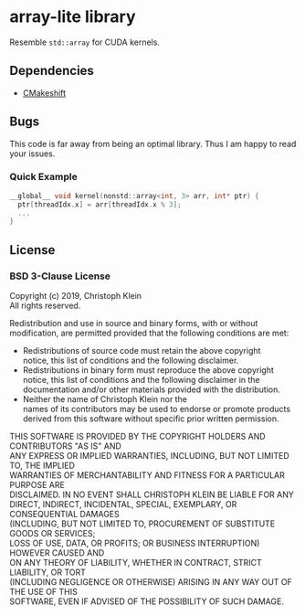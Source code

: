 # array-lite library

Resemble `std::array` for CUDA kernels.


## Dependencies

* [CMakeshift](https://github.com/mbeutel/CMakeshift)

## Bugs

This code is far away from being an optimal library. Thus
I am happy to read your issues.

### Quick Example

```cpp
__global__ void kernel(nonstd::array<int, 3> arr, int* ptr) {
  ptr[threadIdx.x] = arr[threadIdx.x % 3];
  ...
}
```

## License

### BSD 3-Clause License

Copyright (c) 2019, Christoph Klein  
All rights reserved.

Redistribution and use in source and binary forms, with or without  
modification, are permitted provided that the following conditions are met:

  * Redistributions of source code must retain the above copyright  
    notice, this list of conditions and the following disclaimer.
  * Redistributions in binary form must reproduce the above copyright  
    notice, this list of conditions and the following disclaimer in the  
    documentation and/or other materials provided with the distribution.
  * Neither the name of Christoph Klein nor the  
    names of its contributors may be used to endorse or promote products  
    derived from this software without specific prior written permission.

THIS SOFTWARE IS PROVIDED BY THE COPYRIGHT HOLDERS AND CONTRIBUTORS "AS IS" AND  
ANY EXPRESS OR IMPLIED WARRANTIES, INCLUDING, BUT NOT LIMITED TO, THE IMPLIED  
WARRANTIES OF MERCHANTABILITY AND FITNESS FOR A PARTICULAR PURPOSE ARE  
DISCLAIMED. IN NO EVENT SHALL CHRISTOPH KLEIN BE LIABLE FOR ANY  
DIRECT, INDIRECT, INCIDENTAL, SPECIAL, EXEMPLARY, OR CONSEQUENTIAL DAMAGES  
(INCLUDING, BUT NOT LIMITED TO, PROCUREMENT OF SUBSTITUTE GOODS OR SERVICES;  
LOSS OF USE, DATA, OR PROFITS; OR BUSINESS INTERRUPTION) HOWEVER CAUSED AND  
ON ANY THEORY OF LIABILITY, WHETHER IN CONTRACT, STRICT LIABILITY, OR TORT  
(INCLUDING NEGLIGENCE OR OTHERWISE) ARISING IN ANY WAY OUT OF THE USE OF THIS  
SOFTWARE, EVEN IF ADVISED OF THE POSSIBILITY OF SUCH DAMAGE.
